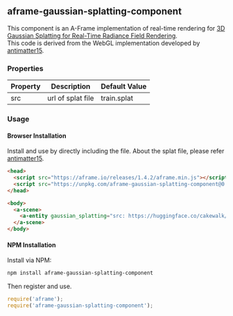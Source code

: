## aframe-gaussian-splatting-component

This component is an A-Frame implementation of real-time rendering for [3D Gaussian Splatting for Real-Time Radiance Field Rendering](https://repo-sam.inria.fr/fungraph/3d-gaussian-splatting/).  
This code is derived from the WebGL implementation developed by [antimatter15](https://github.com/antimatter15/splat).


### Properties

| Property  | Description          | Default Value |
| --------  | -----------          | ------------- |
| src       | url of splat file    | train.splat   |


### Usage

#### Browser Installation

Install and use by directly including the file.
About the splat file, please refer [antimatter15](https://github.com/antimatter15/splat).

```html
<head>
  <script src="https://aframe.io/releases/1.4.2/aframe.min.js"></script>
  <script src="https://unpkg.com/aframe-gaussian-splatting-component@0.0.2/dist/aframe-agaussian-splatting-component.min.js"></script>
</head>

<body>
  <a-scene>
    <a-entity gaussian_splatting="src: https://huggingface.co/cakewalk/splat-data/resolve/main/train.splat;" position="0 -1.5 -2.0"></a-entity>
  </a-scene>
</body>
```


#### NPM Installation

Install via NPM:

```bash
npm install aframe-gaussian-splatting-component
```

Then register and use.

```js
require('aframe');
require('aframe-gaussian-splatting-component');
```